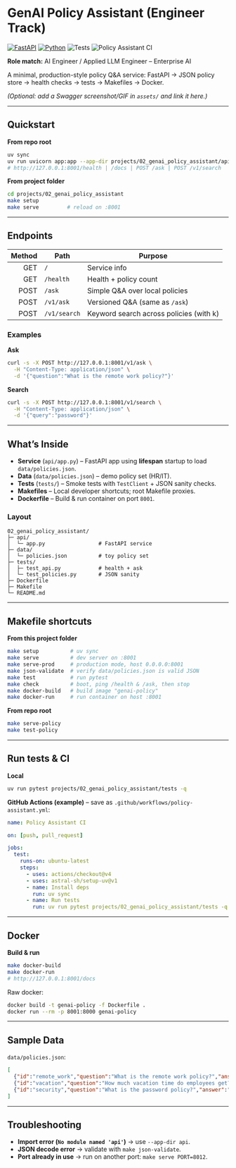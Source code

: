# GenAI Policy Assistant (Engineer Track)

[![FastAPI](https://img.shields.io/badge/FastAPI-0.115.0-009688?logo=fastapi)](https://fastapi.tiangolo.com/)
[![Python](https://img.shields.io/badge/Python-3.11-blue?logo=python)](https://www.python.org/)
![Tests](https://img.shields.io/badge/tests-passing-brightgreen)
![Policy Assistant CI](https://github.com/MellowEgo/kyree-ai-portfolio/actions/workflows/policy.yml/badge.svg)

**Role match:** AI Engineer / Applied LLM Engineer – Enterprise AI

A minimal, production-style policy Q&A service: FastAPI → JSON policy store → health checks → tests → Makefiles → Docker.

*(Optional: add a Swagger screenshot/GIF in `assets/` and link it here.)*

---

## Quickstart

**From repo root**
```bash
uv sync
uv run uvicorn app:app --app-dir projects/02_genai_policy_assistant/api --reload --port 8001
# http://127.0.0.1:8001/health | /docs | POST /ask | POST /v1/search
````

**From project folder**

```bash
cd projects/02_genai_policy_assistant
make setup
make serve         # reload on :8001
```

---

## Endpoints

| Method | Path         | Purpose                                 |
| -----: | ------------ | --------------------------------------- |
|    GET | `/`          | Service info                            |
|    GET | `/health`    | Health + policy count                   |
|   POST | `/ask`       | Simple Q&A over local policies          |
|   POST | `/v1/ask`    | Versioned Q&A (same as `/ask`)          |
|   POST | `/v1/search` | Keyword search across policies (with k) |

### Examples

**Ask**

```bash
curl -s -X POST http://127.0.0.1:8001/v1/ask \
  -H "Content-Type: application/json" \
  -d '{"question":"What is the remote work policy?"}'
```

**Search**

```bash
curl -s -X POST http://127.0.0.1:8001/v1/search \
  -H "Content-Type: application/json" \
  -d '{"query":"password"}'
```

---

## What’s Inside

* **Service** (`api/app.py`) – FastAPI app using **lifespan** startup to load `data/policies.json`.
* **Data** (`data/policies.json`) – demo policy set (HR/IT).
* **Tests** (`tests/`) – Smoke tests with `TestClient` + JSON sanity checks.
* **Makefiles** – Local developer shortcuts; root Makefile proxies.
* **Dockerfile** – Build & run container on port `8001`.

### Layout

```
02_genai_policy_assistant/
├─ api/
│  └─ app.py                 # FastAPI service
├─ data/
│  └─ policies.json          # toy policy set
├─ tests/
│  ├─ test_api.py            # health + ask
│  └─ test_policies.py       # JSON sanity
├─ Dockerfile
├─ Makefile
└─ README.md
```

---

## Makefile shortcuts

**From this project folder**

```bash
make setup          # uv sync
make serve          # dev server on :8001
make serve-prod     # production mode, host 0.0.0.0:8001
make json-validate  # verify data/policies.json is valid JSON
make test           # run pytest
make check          # boot, ping /health & /ask, then stop
make docker-build   # build image "genai-policy"
make docker-run     # run container on host :8001
```

**From repo root**

```bash
make serve-policy
make test-policy
```

---

## Run tests & CI

**Local**

```bash
uv run pytest projects/02_genai_policy_assistant/tests -q
```

**GitHub Actions (example)** – save as `.github/workflows/policy-assistant.yml`:

```yaml
name: Policy Assistant CI

on: [push, pull_request]

jobs:
  test:
    runs-on: ubuntu-latest
    steps:
      - uses: actions/checkout@v4
      - uses: astral-sh/setup-uv@v1
      - name: Install deps
        run: uv sync
      - name: Run tests
        run: uv run pytest projects/02_genai_policy_assistant/tests -q
```

---

## Docker

**Build & run**

```bash
make docker-build
make docker-run
# http://127.0.0.1:8001/docs
```

Raw docker:

```bash
docker build -t genai-policy -f Dockerfile .
docker run --rm -p 8001:8000 genai-policy
```

---

## Sample Data

`data/policies.json`:

```json
[
  {"id":"remote_work","question":"What is the remote work policy?","answer":"Employees may work remotely up to 3 days per week."},
  {"id":"vacation","question":"How much vacation time do employees get?","answer":"Full-time employees accrue 15 days of vacation annually."},
  {"id":"security","question":"What is the password policy?","answer":"Passwords must be at least 12 characters and rotated every 90 days."}
]
```

---

## Troubleshooting

* **Import error (`No module named 'api'`)** → use `--app-dir api`.
* **JSON decode error** → validate with `make json-validate`.
* **Port already in use** → run on another port: `make serve PORT=8012`.
